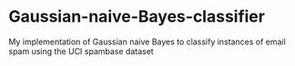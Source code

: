 # Gaussian-naive-Bayes-classifier
My implementation of Gaussian naive Bayes to classify instances of email spam using the UCI spambase dataset
